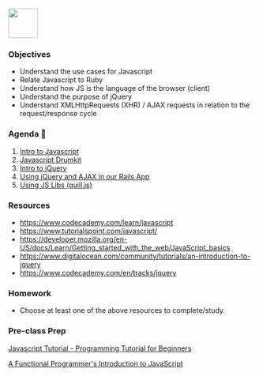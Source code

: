 # <img src="https://cloud.githubusercontent.com/assets/8397980/19818474/bd21af4c-9d04-11e6-8df6-1ed154718dce.png" height="60">

### Objectives

- Understand the use cases for Javascript
- Relate Javascript to Ruby
- Understand how JS is the language of the browser (client)
- Understand the purpose of jQuery
- Understand XMLHttpRequests (XHR) / AJAX requests in relation to the request/response cycle

### Agenda :rocket:

1. [Intro to Javascript](resources/intro_to_javascript.md)
2. [Javascript Drumkit](resources/javascript_drumkit.md)
3. [Intro to jQuery](resources/intro_to_jquery.md)
4. [Using jQuery and AJAX in our Rails App](resources/jquery_with_rails.md)
5. [Using JS Libs (quill.js)](resources/implement_quill.md)

### Resources

* https://www.codecademy.com/learn/javascript
* https://www.tutorialspoint.com/javascript/
* https://developer.mozilla.org/en-US/docs/Learn/Getting_started_with_the_web/JavaScript_basics
* https://www.digitalocean.com/community/tutorials/an-introduction-to-jquery
* https://www.codecademy.com/en/tracks/jquery

### Homework

- Choose at least one of the above resources to complete/study.

### Pre-class Prep

[Javascript Tutorial - Programming Tutorial for Beginners](https://www.youtube.com/watch?v=vZBCTc9zHtI)

[A Functional Programmer's Introduction to JavaScript](https://medium.com/javascript-scene/a-functional-programmers-introduction-to-javascript-composing-software-d670d14ede30#.u5mslksxt)
